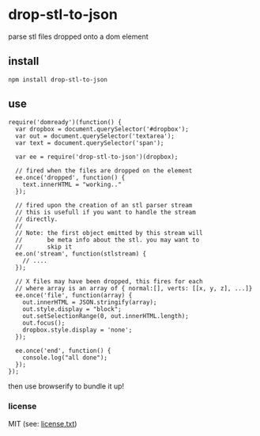 # drop-stl-to-json

parse stl files dropped onto a dom element

## install

`npm install drop-stl-to-json`

## use

```javscript
require('domready')(function() {
  var dropbox = document.querySelector('#dropbox');
  var out = document.querySelector('textarea');
  var text = document.querySelector('span');

  var ee = require('drop-stl-to-json')(dropbox);

  // fired when the files are dropped on the element
  ee.once('dropped', function() {
    text.innerHTML = "working.."
  });

  // fired upon the creation of an stl parser stream
  // this is usefull if you want to handle the stream
  // directly.
  //
  // Note: the first object emitted by this stream will
  //       be meta info about the stl. you may want to
  //       skip it
  ee.on('stream', function(stlstream) {
    // ....
  });

  // X files may have been dropped, this fires for each
  // where array is an array of { normal:[], verts: [[x, y, z], ...]}
  ee.once('file', function(array) {
    out.innerHTML = JSON.stringify(array);
    out.style.display = "block";
    out.setSelectionRange(0, out.innerHTML.length);
    out.focus();
    dropbox.style.display = 'none';
  });

  ee.once('end', function() {
    console.log("all done");
  });
});
```

then use browserify to bundle it up!



### license

MIT (see: [license.txt](blob/master/license.txt))
